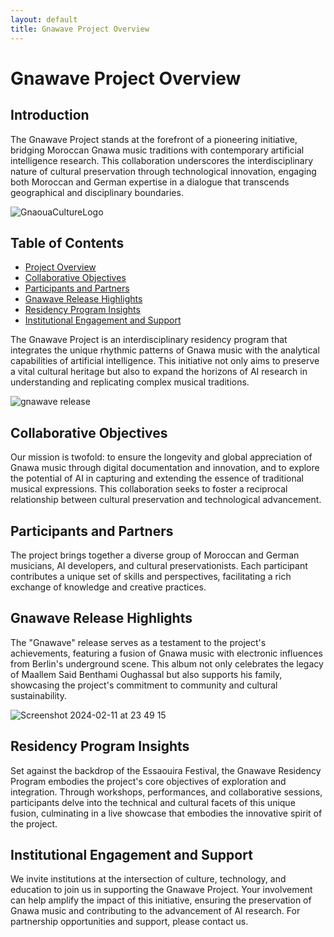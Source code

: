 ```yaml
---
layout: default
title: Gnawave Project Overview
---
```


# Gnawave Project Overview

## Introduction

The Gnawave Project stands at the forefront of a pioneering initiative, bridging Moroccan Gnawa music traditions with contemporary artificial intelligence research. This collaboration underscores the interdisciplinary nature of cultural preservation through technological innovation, engaging both Moroccan and German expertise in a dialogue that transcends geographical and disciplinary boundaries.

![GnaouaCultureLogo](/media/5099901/8f83692b-8305-4323-a61c-e738240b6c2c)

## Table of Contents

- [Project Overview](#project-overview)
- [Collaborative Objectives](#collaborative-objectives)
- [Participants and Partners](#participants-and-partners)
- [Gnawave Release Highlights](#gnawave-release-highlights)
- [Residency Program Insights](#residency-program-insights)
- [Institutional Engagement and Support](#institutional-engagement-and-support)

The Gnawave Project is an interdisciplinary residency program that integrates the unique rhythmic patterns of Gnawa music with the analytical capabilities of artificial intelligence. This initiative not only aims to preserve a vital cultural heritage but also to expand the horizons of AI research in understanding and replicating complex musical traditions.

![gnawave release](/media/5099901/56404c69-4883-4077-8501-abb52a4cfdc7)

## Collaborative Objectives

Our mission is twofold: to ensure the longevity and global appreciation of Gnawa music through digital documentation and innovation, and to explore the potential of AI in capturing and extending the essence of traditional musical expressions. This collaboration seeks to foster a reciprocal relationship between cultural preservation and technological advancement.

## Participants and Partners

The project brings together a diverse group of Moroccan and German musicians, AI developers, and cultural preservationists. Each participant contributes a unique set of skills and perspectives, facilitating a rich exchange of knowledge and creative practices.

## Gnawave Release Highlights

The "Gnawave" release serves as a testament to the project's achievements, featuring a fusion of Gnawa music with electronic influences from Berlin's underground scene. This album not only celebrates the legacy of Maallem Said Benthami Oughassal but also supports his family, showcasing the project's commitment to community and cultural sustainability.

![Screenshot 2024-02-11 at 23 49 15](/media/5099901/223a02c8-3f82-494f-b9bc-9cb596282bb6)

## Residency Program Insights

Set against the backdrop of the Essaouira Festival, the Gnawave Residency Program embodies the project's core objectives of exploration and integration. Through workshops, performances, and collaborative sessions, participants delve into the technical and cultural facets of this unique fusion, culminating in a live showcase that embodies the innovative spirit of the project.

## Institutional Engagement and Support

We invite institutions at the intersection of culture, technology, and education to join us in supporting the Gnawave Project. Your involvement can help amplify the impact of this initiative, ensuring the preservation of Gnawa music and contributing to the advancement of AI research. For partnership opportunities and support, please contact us.
